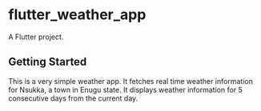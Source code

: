 # flutter_weather_app

A Flutter project.

## Getting Started

This is a very simple weather app. It fetches real time weather information for Nsukka, a town in Enugu state. It displays weather information for 5 consecutive days from the current day. 
